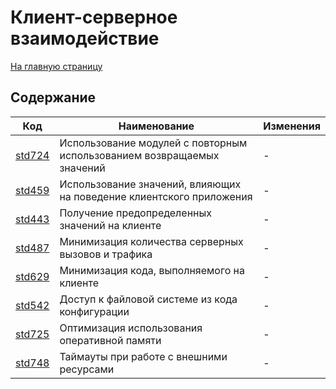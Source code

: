 # Клиент-серверное взаимодействие

[На главную страницу](../README.MD)

## Содержание

| Код | Наименование | Изменения |
|-|-|-|
| [std724](https://its.1c.ru/db/v8std#content:724:hdoc) | Использование модулей с повторным использованием возвращаемых значений | - |
| [std459](https://its.1c.ru/db/v8std#content:459:hdoc) | Использование значений, влияющих на поведение клиентского приложения | - |
| [std443](https://its.1c.ru/db/v8std#content:443:hdoc) | Получение предопределенных значений на клиенте | - |
| [std487](https://its.1c.ru/db/v8std#content:487:hdoc) | Минимизация количества серверных вызовов и трафика | - |
| [std629](https://its.1c.ru/db/v8std#content:629:hdoc) | Минимизация кода, выполняемого на клиенте | - |
| [std542](https://its.1c.ru/db/v8std#content:542:hdoc) | Доступ к файловой системе из кода конфигурации | - |
| [std725](https://its.1c.ru/db/v8std#content:725:hdoc) | Оптимизация использования оперативной памяти | - |
| [std748](https://its.1c.ru/db/v8std#content:748:hdoc) | Таймауты при работе с внешними ресурсами | - |